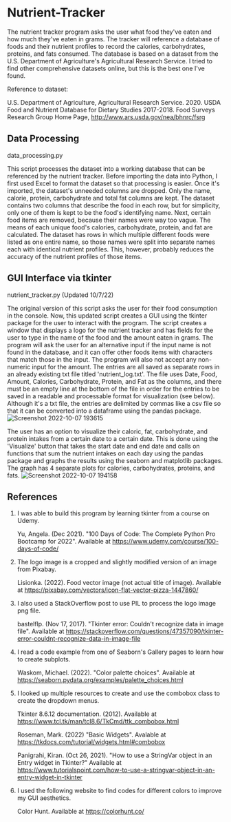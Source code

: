 # Nutrient-Tracker
The nutrient tracker program asks the user what food they've eaten and how much they've eaten in grams. The tracker will
reference a database of foods and their nutrient profiles to record the calories, carbohydrates, proteins, and fats consumed.
The database is based on a dataset from the U.S. Department of Agriculture's Agricultural Research Service. I tried to find
other comprehensive datasets online, but this is the best one I've found.

Reference to dataset:

U.S. Department of Agriculture, Agricultural Research Service. 2020. USDA Food and Nutrient Database for Dietary Studies
2017-2018. Food Surveys Research Group Home Page, http://www.ars.usda.gov/nea/bhnrc/fsrg

## Data Processing

data_processing.py

This script processes the dataset into a working database that can be referenced by the nutrient tracker. Before importing
the data into Python, I first used Excel to format the dataset so that processing is easier. Once it's imported, the dataset's
unneeded columns are dropped. Only the name, calorie, protein, carbohydrate and total fat columns are kept. The dataset contains
two columns that describe the food in each row, but for simplicity, only one of them is kept to be the food's identifying name.
Next, certain food items are removed, because their names were way too vague. The means of each unique food's calories,
carbohydrate, protein, and fat are calculated. The dataset has rows in which multiple different foods were listed as one entire
name, so those names were split into separate names each with identical nutrient profiles. This, however, probably reduces the
accuracy of the nutrient profiles of those items.

## GUI Interface via tkinter

nutrient_tracker.py (Updated 10/7/22)

The original version of this script asks the user for their food consumption in the console. Now, this updated script creates a
GUI using the tkinter package for the user to interact with the program. The script creates a window that displays a logo for
the nutrient tracker and has fields for the user to type in the name of the food and the amount eaten in grams. The program will
ask the user for an alternative input if the input name is not found in the database, and it can offer other foods items with
characters that match those in the input. The program will also not accept any non-numeric input for the amount. The entries
are all saved as separate rows in an already existing txt file titled 'nutrient_log.txt'. The file uses Date, Food, Amount,
Calories, Carbohydrate, Protein, and Fat as the columns, and there must be an empty line at the bottom of the file in order
for the entries to be saved in a readable and processable format for visualization (see below). Although it's a txt file, the
entries are delimited by commas like a csv file so that it can be converted into a dataframe using the pandas package.
![Screenshot 2022-10-07 193615](https://user-images.githubusercontent.com/114125018/194675539-3ada20d3-a509-4bf4-a524-17ca0f280b32.jpg)

The user has an option to visualize their caloric, fat, carbohydrate, and protein intakes from a certain date to a
certain date. This is done using the 'Visualize' button that takes the start date and end date and calls on functions that
sum the nutrient intakes on each day using the pandas package and graphs the results using the seaborn and matplotlib packages.
The graph has 4 separate plots for calories, carbohydrates, proteins, and fats.
![Screenshot 2022-10-07 194158](https://user-images.githubusercontent.com/114125018/194675847-3531a8fd-db7a-47d0-8f44-9917b4a6f07b.jpg)


## References

1. I was able to build this program by learning tkinter from a course on Udemy.

   Yu, Angela. (Dec 2021). "100 Days of Code: The Complete Python Pro Bootcamp for 2022". Available at
   https://www.udemy.com/course/100-days-of-code/

2. The logo image is a cropped and slightly modified version of an image from Pixabay.

   Lisionka. (2022). Food vector image (not actual title of image). Available at
   https://pixabay.com/vectors/icon-flat-vector-pizza-1447860/

3. I also used a StackOverflow post to use PIL to process the logo image png file.

   bastelflp. (Nov 17, 2017). "Tkinter error: Couldn't recognize data in image file". Available at
   https://stackoverflow.com/questions/47357090/tkinter-error-couldnt-recognize-data-in-image-file

4. I read a code example from one of Seaborn's Gallery pages to learn how to create subplots.

   Waskom, Michael. (2022). "Color palette choices". Available at
   https://seaborn.pydata.org/examples/palette_choices.html

5. I looked up multiple resources to create and use the combobox class to create the dropdown menus.

   Tkinter 8.6.12 documentation. (2012). Available at 
   https://www.tcl.tk/man/tcl8.6/TkCmd/ttk_combobox.html
   
   Roseman, Mark. (2022) "Basic Widgets". Avalable at
   https://tkdocs.com/tutorial/widgets.html#combobox
   
   Panigrahi, Kiran. (Oct 26, 2021). "How to use a StringVar object in an Entry widget in Tkinter?" Available at
   https://www.tutorialspoint.com/how-to-use-a-stringvar-object-in-an-entry-widget-in-tkinter

6. I used the following website to find codes for different colors to improve my GUI aesthetics.
   
   Color Hunt. Available at https://colorhunt.co/
